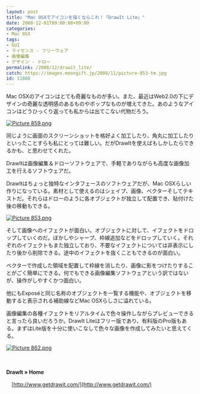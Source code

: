 ```yaml
---
layout: post
title: "Mac OSXでアイコンを描くならこれ！「DrawIt Lite」"
date: 2008-12-01T09:00:00+09:00
categories:
- Mac OSX
tags: 
- GUI
- ライセンス - フリーウェア
- 画像編集
- デザイン - ドロー
permalink: /2008/12/drawit_lite/
catch: https://images.moongift.jp/2008/11/picture-853-tm.jpg
id: 11868
---
```

Mac OSXのアイコンはとても奇麗なものが多い。また、最近はWeb2.0の下にデザインの奇麗な透明感のあるものやポップなものが増えてきた。あのようなアイコンはどうひっくり返っても私からは出てこない代物だろう。

  

[![Picture 859.png](https://images.moongift.jp/2008/11/picture-859-tm.jpg)](https://images.moongift.jp/2008/11/picture-859.png)

  

同じように画面のスクリーンショットを格好よく加工したり、角丸に加工したりといったことすらも私にとっては難しい。だがDrawItを使えばもしかしたらできるかも、と思わせてくれた。

  

DrawItは画像編集＆ドローソフトウェアで、手軽でありながらも高度な画像加工を行えるソフトウェアだ。

  
  
<!--more-->  

DrawItはちょっと独特なインタフェースのソフトウェアだが、Mac OSXらしい作りになっている。素材として使えるのはシェイプ、画像、ベクターそしてテキストだ。それらはドローのように各オブジェクトが独立して配置でき、貼付けた後の移動もできる。

  

[![Picture 853.png](https://images.moongift.jp/2008/11/picture-853-tm.jpg)](https://images.moongift.jp/2008/11/picture-853.png)

  

そして画像へのイフェクトが面白い。オブジェクトに対して、イフェクトをドロップしていくのだ。ぼかしやシャープ、枠線追加などをドロップしていく。それぞれのイフェクトもまた独立しており、不要なイフェクトについては非表示にしたり後から削除できる。途中のイフェクトを抜くこともできるのが面白い。

  

ベクターで作成した領域を配置して枠線を消したり、画像に影をつけたりすることがごく簡単にできる。何でもできる画像編集ソフトウェアという訳ではないが、操作がしやすくかつ面白い。

  

他にもExposéと同じ名称のオブジェクトを一覧する機能や、オブジェクトを移動すると表示される補助線などMac OSXらしさに溢れている。

  

画像編集の各種イフェクトをリアルタイムで色々操作しながらプレビューできると言ったら良いだろうか。DrawIt Liteはフリー版であり、有料版のPro版もある。まずはLite版を十分に使いこなして色々な画像を作成してみたいと思えてくる。

  

[![Picture 862.png](https://images.moongift.jp/2008/11/picture-862-tm.jpg)](https://images.moongift.jp/2008/11/picture-862.png)

  

　

  

**DrawIt » Home**  
  
　[http://www.getdrawit.com/](http://www.getdrawit.com/)

  

